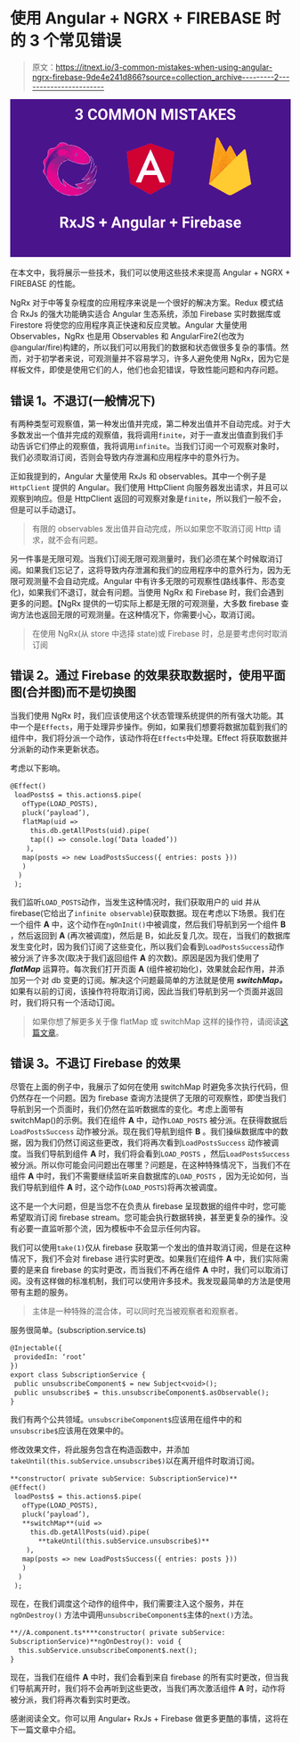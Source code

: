 # 使用 Angular + NGRX + FIREBASE 时的 3 个常见错误

> 原文：<https://itnext.io/3-common-mistakes-when-using-angular-ngrx-firebase-9de4e241d866?source=collection_archive---------2----------------------->

![](img/00cc65b16974e7325d235670741d07b2.png)

在本文中，我将展示一些技术，我们可以使用这些技术来提高 Angular + NGRX + FIREBASE 的性能。

NgRx 对于中等复杂程度的应用程序来说是一个很好的解决方案。Redux 模式结合 RxJs 的强大功能确实适合 Angular 生态系统，添加 Firebase 实时数据库或 Firestore 将使您的应用程序真正快速和反应灵敏。Angular 大量使用 Observables，NgRx 也是用 Observables 和 AngularFire2(也改为@angular/fire)构建的，所以我们可以用我们的数据和状态做很多复杂的事情。然而，对于初学者来说，可观测量并不容易学习，许多人避免使用 NgRx，因为它是样板文件，即使是使用它们的人，他们也会犯错误，导致性能问题和内存问题。

## 错误 1。不退订(一般情况下)

有两种类型可观察值，第一种发出值并完成，第二种发出值并不自动完成。对于大多数发出一个值并完成的观察值，我将调用`finite`，对于一直发出值直到我们手动告诉它们停止的观察值，我将调用`infinite`。当我们订阅一个可观察对象时，我们必须取消订阅，否则会导致内存泄漏和应用程序中的意外行为。

正如我提到的，Angular 大量使用 RxJs 和 observables。其中一个例子是`HttpClient` 提供的 Angular。我们使用 HttpClient 向服务器发出请求，并且可以观察到响应。但是 HttpClient 返回的可观察对象是`finite`，所以我们一般不会，但是可以手动退订。

> 有限的 observables 发出值并自动完成，所以如果您不取消订阅 Http 请求，就不会有问题。

另一件事是无限可观。当我们订阅无限可观测量时，我们必须在某个时候取消订阅。如果我们忘记了，这将导致内存泄漏和我们的应用程序中的意外行为，因为无限可观测量不会自动完成。Angular 中有许多无限的可观察性(路线事件、形态变化)，如果我们不退订，就会有问题。当使用 NgRx 和 Firebase 时，我们会遇到更多的问题。【NgRx 提供的一切实际上都是无限的可观测量，大多数 firebase 查询方法也返回无限的可观测量。在这种情况下，你需要小心，取消订阅。

> 在使用 NgRx(从 store 中选择 state)或 Firebase 时，总是要考虑何时取消订阅

## 错误 2。通过 Firebase 的效果获取数据时，使用平面图(合并图)而不是切换图

当我们使用 NgRx 时，我们应该使用这个状态管理系统提供的所有强大功能。其中一个是`Effects`，用于处理异步操作。例如，如果我们想要将数据加载到我们的组件中，我们将分派一个动作，该动作将在`Effects`中处理。Effect 将获取数据并分派新的动作来更新状态。

考虑以下影响。

```
@Effect()
 loadPosts$ = this.actions$.pipe(
   ofType(LOAD_POSTS),
   pluck(‘payload’),
   flatMap(uid =>
     this.db.getAllPosts(uid).pipe(
     tap(() => console.log(‘Data loaded’))
    ),
   map(posts => new LoadPostsSuccess({ entries: posts }))
   )
  )
 );
```

我们监听`LOAD_POSTS`动作，当发生这种情况时，我们获取用户的 uid 并从 firebase(它给出了`infinite observable`)获取数据。现在考虑以下场景。我们在一个组件 **A** 中，这个动作在`ngOnInit()`中被调度，然后我们导航到另一个组件 **B** ，然后返回到 **A** (再次被调度)，然后是 B，如此反复几次。现在，当我们的数据库发生变化时，因为我们订阅了这些变化，所以我们会看到`LoadPostsSuccess`动作被分派了许多次(取决于我们返回组件 **A** 的次数)。原因是因为我们使用了 ***flatMap*** 运算符。每次我们打开页面 **A** (组件被初始化)，效果就会起作用，并添加另一个对 db 变更的订阅。解决这个问题最简单的方法就是使用 ***switchMap。*** 如果有以前的订阅，该操作符将取消订阅，因此当我们导航到另一个页面并返回时，我们将只有一个活动订阅。

> 如果你想了解更多关于像 flatMap 或 switchMap 这样的操作符，请阅读[这篇文章](https://blog.angular-university.io/rxjs-higher-order-mapping/)。

## 错误 3。不退订 Firebase 的效果

尽管在上面的例子中，我展示了如何在使用 switchMap 时避免多次执行代码，但仍然存在一个问题。因为 firebase 查询方法提供了无限的可观察性，即使当我们导航到另一个页面时，我们仍然在监听数据库的变化。考虑上面带有 switchMap()的示例。我们在组件 **A** 中，动作`LOAD_POSTS` 被分派。在获得数据后`LoadPostsSuccess` 动作被分派。现在我们导航到组件 **B** 。我们操纵数据库中的数据，因为我们仍然订阅这些更改，我们将再次看到`LoadPostsSuccess` 动作被调度。当我们导航到组件 **A** 时，我们将会看到`LOAD_POSTS` ，然后`LoadPostsSuccess` 被分派。所以你可能会问问题出在哪里？问题是，在这种特殊情况下，当我们不在组件 **A** 中时，我们不需要继续监听来自数据库的`LOAD_POSTS` ，因为无论如何，当我们导航到组件 **A** 时，这个动作(`LOAD_POSTS`)将再次被调度。

这不是一个大问题，但是当您不在负责从 firebase 呈现数据的组件中时，您可能希望取消订阅 firebase stream。您可能会执行数据转换，甚至更复杂的操作。没有必要一直监听那个流，因为模板中不会显示任何内容。

我们可以使用`take(1)`仅从 firebase 获取第一个发出的值并取消订阅，但是在这种情况下，我们不会对 firebase 进行实时更改。如果我们在组件 **A** 中，我们实际需要的是来自 firebase 的实时更改，而当我们不再在组件 **A** 中时，我们可以取消订阅。没有这样做的标准机制，我们可以使用许多技术。我发现最简单的方法是使用带有主题的服务。

> 主体是一种特殊的混合体，可以同时充当被观察者和观察者。

服务很简单。(subscription.service.ts)

```
@Injectable({
 providedIn: ‘root’
})
export class SubscriptionService {
 public unsubscribeComponent$ = new Subject<void>();
 public unsubscribe$ = this.unsubscribeComponent$.asObservable();
}
```

我们有两个公共领域。`unsubscribeComponent$`应该用在组件中的和 `unsubscribe$`应该用在效果中的。

修改效果文件，将此服务包含在构造函数中，并添加`takeUntil(this.subService.unsubscribe$)`以在离开组件时取消订阅。

```
**constructor( private subService: SubscriptionService)**
@Effect()
 loadPosts$ = this.actions$.pipe(
   ofType(LOAD_POSTS),
   pluck(‘payload’),
   **switchMap**(uid =>
     this.db.getAllPosts(uid).pipe(
       **takeUntil(this.subService.unsubscribe$)**
    ),
   map(posts => new LoadPostsSuccess({ entries: posts }))
   )
  )
 );
```

现在，在我们调度这个动作的组件中，我们需要注入这个服务，并在`ngOnDestroy()` 方法中调用`unsubscribeComponent$`主体的`next()`方法。

```
**//A.component.ts****constructor( private subService: SubscriptionService)**ngOnDestroy(): void {
  this.subService.unsubscribeComponent$.next();
}
```

现在，当我们在组件 **A** 中时，我们会看到来自 firebase 的所有实时更改，但当我们导航离开时，我们将不会再听到这些更改，当我们再次激活组件 **A** 时，动作将被分派，我们将再次看到实时更改。

感谢阅读全文。你可以用 Angular+ RxJs + Firebase 做更多更酷的事情，这将在下一篇文章中介绍。